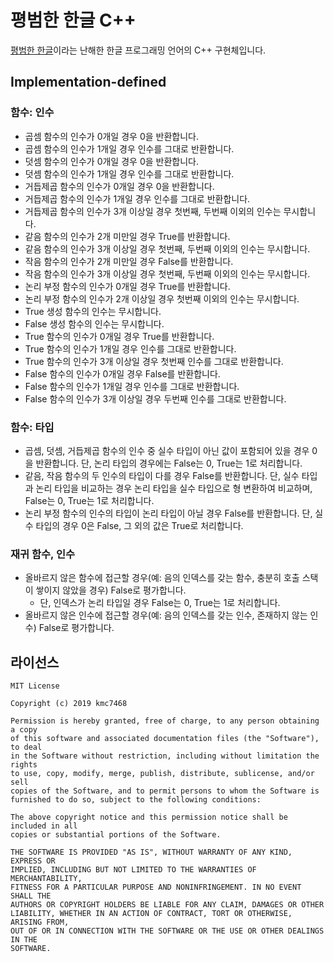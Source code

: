 # 평범한 한글 C++
[평범한 한글](https://github.com/dragonteros/unsuspected-hangeul)이라는 난해한 한글 프로그래밍 언어의 C++ 구현체입니다.

## Implementation-defined
### 함수: 인수
- 곱셈 함수의 인수가 0개일 경우 0을 반환합니다.
- 곱셈 함수의 인수가 1개일 경우 인수를 그대로 반환합니다.
- 덧셈 함수의 인수가 0개일 경우 0을 반환합니다.
- 덧셈 함수의 인수가 1개일 경우 인수를 그대로 반환합니다.
- 거듭제곱 함수의 인수가 0개일 경우 0을 반환합니다.
- 거듭제곱 함수의 인수가 1개일 경우 인수를 그대로 반환합니다.
- 거듭제곱 함수의 인수가 3개 이상일 경우 첫번째, 두번째 이외의 인수는 무시합니다.
- 같음 함수의 인수가 2개 미만일 경우 True를 반환합니다.
- 같음 함수의 인수가 3개 이상일 경우 첫번째, 두번째 이외의 인수는 무시합니다.
- 작음 함수의 인수가 2개 미만일 경우 False를 반환합니다.
- 작음 함수의 인수가 3개 이상일 경우 첫번째, 두번째 이외의 인수는 무시합니다.
- 논리 부정 함수의 인수가 0개일 경우 True를 반환합니다.
- 논리 부정 함수의 인수가 2개 이상일 경우 첫번째 이외의 인수는 무시합니다.
- True 생성 함수의 인수는 무시합니다.
- False 생성 함수의 인수는 무시합니다.
- True 함수의 인수가 0개일 경우 True를 반환합니다.
- True 함수의 인수가 1개일 경우 인수를 그대로 반환합니다.
- True 함수의 인수가 3개 이상일 경우 첫번째 인수를 그대로 반환합니다.
- False 함수의 인수가 0개일 경우 False를 반환합니다.
- False 함수의 인수가 1개일 경우 인수를 그대로 반환합니다.
- False 함수의 인수가 3개 이상일 경우 두번째 인수를 그대로 반환합니다.

### 함수: 타입
- 곱셈, 덧셈, 거듭제곱 함수의 인수 중 실수 타입이 아닌 값이 포함되어 있을 경우 0을 반환합니다. 단, 논리 타입의 경우에는 False는 0, True는 1로 처리합니다.
- 같음, 작음 함수의 두 인수의 타입이 다를 경우 False를 반환합니다. 단, 실수 타입과 논리 타입을 비교하는 경우 논리 타입을 실수 타입으로 형 변환하여 비교하며, False는 0, True는 1로 처리합니다.
- 논리 부정 함수의 인수의 타입이 논리 타입이 아닐 경우 False를 반환합니다. 단, 실수 타입의 경우 0은 False, 그 외의 값은 True로 처리합니다.

### 재귀 함수, 인수
- 올바르지 않은 함수에 접근할 경우(예: 음의 인덱스를 갖는 함수, 충분히 호출 스택이 쌓이지 않았을 경우) False로 평가합니다.
    - 단, 인덱스가 논리 타입일 경우 False는 0, True는 1로 처리합니다.
- 올바르지 않은 인수에 접근할 경우(예: 음의 인덱스를 갖는 인수, 존재하지 않는 인수) False로 평가합니다.

## 라이선스
```
MIT License

Copyright (c) 2019 kmc7468

Permission is hereby granted, free of charge, to any person obtaining a copy
of this software and associated documentation files (the "Software"), to deal
in the Software without restriction, including without limitation the rights
to use, copy, modify, merge, publish, distribute, sublicense, and/or sell
copies of the Software, and to permit persons to whom the Software is
furnished to do so, subject to the following conditions:

The above copyright notice and this permission notice shall be included in all
copies or substantial portions of the Software.

THE SOFTWARE IS PROVIDED "AS IS", WITHOUT WARRANTY OF ANY KIND, EXPRESS OR
IMPLIED, INCLUDING BUT NOT LIMITED TO THE WARRANTIES OF MERCHANTABILITY,
FITNESS FOR A PARTICULAR PURPOSE AND NONINFRINGEMENT. IN NO EVENT SHALL THE
AUTHORS OR COPYRIGHT HOLDERS BE LIABLE FOR ANY CLAIM, DAMAGES OR OTHER
LIABILITY, WHETHER IN AN ACTION OF CONTRACT, TORT OR OTHERWISE, ARISING FROM,
OUT OF OR IN CONNECTION WITH THE SOFTWARE OR THE USE OR OTHER DEALINGS IN THE
SOFTWARE.
```